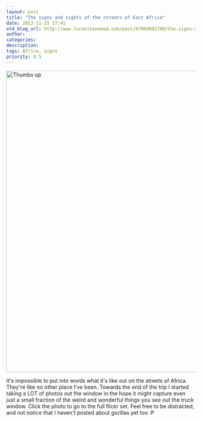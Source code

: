 ```yaml
---
layout: post
title: "The signs and sights of the streets of East Africa"
date: 2013-11-15 17:41
old_blog_url: http://www.lucasthenomad.com/post/67069602780/the-signs-and-sights-of-the-streets-of-east-africa
author:
categories:
description:
tags: Africa, signs
priority: 0.5
---
```

<a href="http://www.flickr.com/photos/lucasthenomad/sets/72157637321575513/" title="Thumbs up by Lucas the nomad, on Flickr"><img src="http://farm6.staticflickr.com/5542/10676737816_a3febce946_c.jpg" alt="Thumbs up" height="800" width="586" /></a>

It's impossible to put into words what it's like out on the streets of Africa. They're like no other place I've been. Towards the end of the trip I started taking a LOT of photos out the window in the hope it might capture even just a small fraction of the weird and wonderful things you see out the truck window. Click the photo to go to the full flickr set. Feel free to be distracted, and not notice that I haven't posted about gorillas yet too :P
